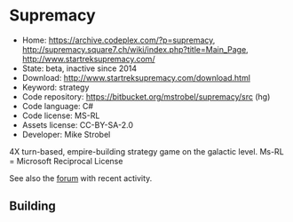 # Supremacy

- Home: https://archive.codeplex.com/?p=supremacy, http://supremacy.square7.ch/wiki/index.php?title=Main_Page, http://www.startreksupremacy.com/
- State: beta, inactive since 2014
- Download: http://www.startreksupremacy.com/download.html
- Keyword: strategy
- Code repository: https://bitbucket.org/mstrobel/supremacy/src (hg)
- Code language: C#
- Code license: MS-RL
- Assets license: CC-BY-SA-2.0
- Developer: Mike Strobel

4X turn-based, empire-building strategy game on the galactic level.
Ms-RL = Microsoft Reciprocal License

See also the [forum](https://www.armadafleetcommand.com/onscreen/botf/viewforum.php?f=300) with recent activity. 

## Building
